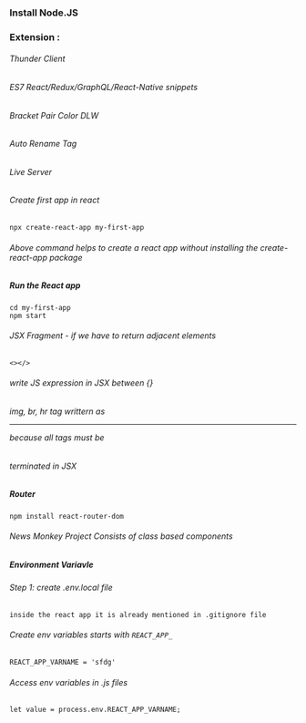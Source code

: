 ### Install Node.JS

### Extension :

###### Thunder Client

###### ES7 React/Redux/GraphQL/React-Native snippets

###### Bracket Pair Color DLW

###### Auto Rename Tag

###### Live Server


###### Create first app in react

```
npx create-react-app my-first-app
```

###### Above command helps to create a react app without installing the create-react-app package


##### Run the React app

```
cd my-first-app
npm start
```


###### JSX Fragment - if we have to return adjacent elements
```
<></>
```

###### write JS expression in JSX between {}

###### img, br, hr tag  writtern as <img/> <br/> <hr/> because all tags must be
###### terminated in JSX


##### Router

```
npm install react-router-dom
```

###### News Monkey Project Consists of class based components

##### Environment Variavle

###### Step 1: create .env.local file

```
inside the react app it is already mentioned in .gitignore file
```

###### Create env variables starts with `REACT_APP_`
```
REACT_APP_VARNAME = 'sfdg'
```

###### Access env variables in .js files 
```
let value = process.env.REACT_APP_VARNAME;
```